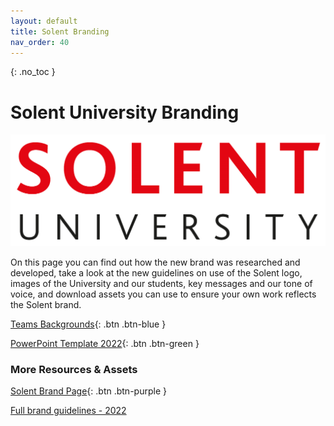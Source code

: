 ```yaml
---
layout: default
title: Solent Branding
nav_order: 40
---
```

{: .no_toc }

# Solent University Branding

![SU_logo_red](images/SU_branding/SU_logos/SU_logo_red.png)


On this page you can find out how the new brand was researched and developed, take a look at the new guidelines on use of the Solent logo, images of the University and our students, key messages and our tone of voice, and download assets you can use to ensure your own work reflects the Solent brand.

[Teams Backgrounds](images/Teams_Solent_Backgrounds.zip){: .btn .btn-blue } 

[PowerPoint Template 2022](https://staff.solent.ac.uk/support-documents/our-organisation/solent-brand/solent-ppt-template-undergraduate.pptx){: .btn .btn-green } 


### More Resources & Assets

[Solent Brand Page](https://staff.solent.ac.uk/our-organisation/solent-brand){: .btn .btn-purple } 

[Full brand guidelines - 2022](https://staff.solent.ac.uk/official-documents/external-relations/brand-guidelines-solent-university.pdf)

